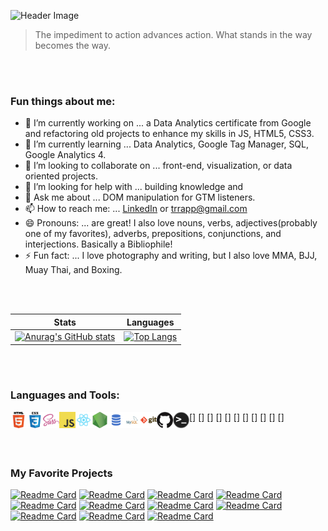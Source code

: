 ![Header Image](https://user-images.githubusercontent.com/11747875/131067574-d564c5f2-f9c9-48ad-8441-3848c282ef1a.jpg)

> The impediment to action advances action. 
> What stands in the way becomes the way.

<br>
<br>

### Fun things about me:

- 🔭 I’m currently working on ... a Data Analytics certificate from Google and refactoring old projects to enhance my skills in JS, HTML5, CSS3.  
- 🌱 I’m currently learning ... Data Analytics, Google Tag Manager, SQL, Google Analytics 4. 
- 👯 I’m looking to collaborate on ... front-end, visualization, or data oriented projects.
- 🤔 I’m looking for help with ... building knowledge and 
- 💬 Ask me about ... DOM manipulation for GTM listeners.
- 📫 How to reach me: ... [LinkedIn](https://www.linkedin.com/in/trevor-rapp/) or <trrapp@gmail.com>
- 😄 Pronouns: ... are great!  I also love nouns, verbs, adjectives(probably one of my favorites), adverbs, prepositions, conjunctions, and interjections.  Basically a Bibliophile! 
- ⚡ Fun fact: ... I love photography and writing, but I also love MMA, BJJ, Muay Thai, and Boxing.

<br>
<br>

|Stats|Languages|
|-----|---------|
|[![Anurag's GitHub stats](https://github-readme-stats.vercel.app/api?username=trrapp12&count_private=true&show_icons=true&theme=github_dark)](https://github.com/anuraghazra/github-readme-stats)|[![Top Langs](https://github-readme-stats.vercel.app/api/top-langs/?username=trrapp12&theme=github_dark)](https://github.com/anuraghazra/github-readme-stats)|
<br />
<br />

### Languages and Tools:


[<img align="left" alt="HTML5" width="26px" src="https://raw.githubusercontent.com/github/explore/80688e429a7d4ef2fca1e82350fe8e3517d3494d/topics/html/html.png" />]
[<img align="left" alt="CSS3" width="26px" src="https://raw.githubusercontent.com/github/explore/80688e429a7d4ef2fca1e82350fe8e3517d3494d/topics/css/css.png" />]
[<img align="left" alt="Sass" width="26px" src="https://raw.githubusercontent.com/github/explore/80688e429a7d4ef2fca1e82350fe8e3517d3494d/topics/sass/sass.png" />]
[<img align="left" alt="JavaScript" width="26px" src="https://raw.githubusercontent.com/github/explore/80688e429a7d4ef2fca1e82350fe8e3517d3494d/topics/javascript/javascript.png" />]
[<img align="left" alt="React" width="26px" src="https://raw.githubusercontent.com/github/explore/80688e429a7d4ef2fca1e82350fe8e3517d3494d/topics/react/react.png" />]
[<img align="left" alt="Node.js" width="26px" src="https://raw.githubusercontent.com/github/explore/80688e429a7d4ef2fca1e82350fe8e3517d3494d/topics/nodejs/nodejs.png" />]
[<img align="left" alt="SQL" width="26px" src="https://raw.githubusercontent.com/github/explore/80688e429a7d4ef2fca1e82350fe8e3517d3494d/topics/sql/sql.png" />]
[<img align="left" alt="MySQL" width="26px" src="https://raw.githubusercontent.com/github/explore/80688e429a7d4ef2fca1e82350fe8e3517d3494d/topics/mysql/mysql.png" />]
[<img align="left" alt="Git" width="26px" src="https://raw.githubusercontent.com/github/explore/80688e429a7d4ef2fca1e82350fe8e3517d3494d/topics/git/git.png" />]
[<img align="left" alt="GitHub" width="26px" src="https://raw.githubusercontent.com/github/explore/78df643247d429f6cc873026c0622819ad797942/topics/github/github.png" />]
[<img align="left" alt="Terminal" width="26px" src="https://raw.githubusercontent.com/github/explore/80688e429a7d4ef2fca1e82350fe8e3517d3494d/topics/terminal/terminal.png" />]

<br />
<br />

### My Favorite Projects

[![Readme Card](https://github-readme-stats.vercel.app/api/pin/?username=trrapp12&repo=utahdermagraphics&theme=github_dark)](https://github.com/anuraghazra/github-readme-stats)
[![Readme Card](https://github-readme-stats.vercel.app/api/pin/?username=trrapp12&repo=CountDownTimer&theme=github_dark)](https://github.com/anuraghazra/github-readme-stats)
[![Readme Card](https://github-readme-stats.vercel.app/api/pin/?username=trrapp12&repo=object_oriented_hangman&theme=github_dark)](https://github.com/anuraghazra/github-readme-stats)
[![Readme Card](https://github-readme-stats.vercel.app/api/pin/?username=trrapp12&repo=hang_man&theme=github_dark)](https://github.com/anuraghazra/github-readme-stats)
[![Readme Card](https://github-readme-stats.vercel.app/api/pin/?username=trrapp12&repo=parallax-example&theme=github_dark)](https://github.com/anuraghazra/github-readme-stats)
[![Readme Card](https://github-readme-stats.vercel.app/api/pin/?username=trrapp12&repo=snare_drum&theme=github_dark)](https://github.com/anuraghazra/github-readme-stats)
[![Readme Card](https://github-readme-stats.vercel.app/api/pin/?username=trrapp12-ironyard&repo=calculator&theme=github_dark)](https://github.com/anuraghazra/github-readme-stats)
[![Readme Card](https://github-readme-stats.vercel.app/api/pin/?username=trrapp12-ironyard&repo=flex-box&theme=github_dark)](https://github.com/anuraghazra/github-readme-stats)
[![Readme Card](https://github-readme-stats.vercel.app/api/pin/?username=trrapp12-ironyard&repo=CSS_JS_clock&theme=github_dark)](https://github.com/anuraghazra/github-readme-stats)
[![Readme Card](https://github-readme-stats.vercel.app/api/pin/?username=trrapp12-ironyard&repo=more-angular-directives&theme=github_dark)](https://github.com/anuraghazra/github-readme-stats)
[![Readme Card](https://github-readme-stats.vercel.app/api/pin/?username=trrapp12-ironyard&repo=angular&theme=github_dark)](https://github.com/anuraghazra/github-readme-stats)
